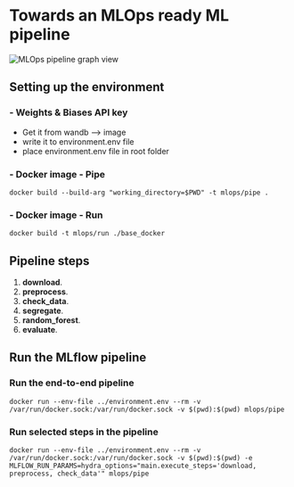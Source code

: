 # Towards an MLOps ready ML pipeline

![MLOps pipeline graph view](https://live.staticflickr.com/65535/51784630642_39857a6b9e_o.png)

## Setting up the environment
### - Weights & Biases API key
* Get it from wandb --> image
* write it to environment.env file
* place environment.env file in root folder
### - Docker image - Pipe
```docker build --build-arg "working_directory=$PWD" -t mlops/pipe .```
### - Docker image - Run
```docker build -t mlops/run ./base_docker```



## Pipeline steps

1. **download**.
2. **preprocess**.
3. **check_data**.
4. **segregate**.
5. **random_forest**.
6. **evaluate**.


## Run the MLflow pipeline
### Run the end-to-end pipeline
```docker run --env-file ../environment.env --rm -v /var/run/docker.sock:/var/run/docker.sock -v $(pwd):$(pwd) mlops/pipe```

### Run selected steps in the pipeline
```docker run --env-file ../environment.env --rm -v /var/run/docker.sock:/var/run/docker.sock -v $(pwd):$(pwd) -e MLFLOW_RUN_PARAMS=hydra_options="main.execute_steps='download, preprocess, check_data'" mlops/pipe```
